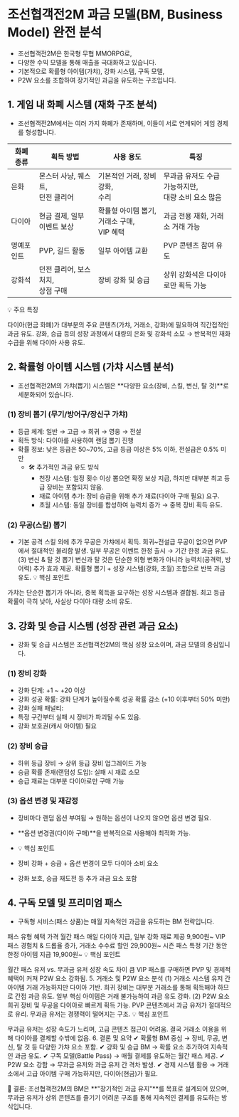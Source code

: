 # 조선협객전2M 과금 모델(BM, Business Model) 완전 분석
- 조선협객전2M은 한국형 무협 MMORPG로,
- 다양한 수익 모델을 통해 매출을 극대화하고 있습니다.
- 기본적으로 확률형 아이템(가챠), 강화 시스템, 구독 모델,
- P2W 요소를 조합하여 장기적인 과금을 유도하는 구조입니다.


## 1. 게임 내 화폐 시스템 (재화 구조 분석)
- 조선협객전2M에서는 여러 가지 화폐가 존재하며, 이들이 서로 연계되어 게임 경제를 형성합니다.

| 화폐 종류 | 획득 방법 | 사용 용도 | 특징 |
|------|---|---|---|
| 은화        | 몬스터 사냥, 퀘스트, <br> 던전 클리어   | 기본적인 거래, 장비 강화, <br>  수리            | 무과금 유저도 수급 가능하지만, <br>  대량 소비 요소 많음 | 
| 다이아      | 현금 결제, 일부 이벤트 보상             | 확률형 아이템 뽑기, 거래소 구매, <br>  VIP 혜택 | 과금 전용 재화, 거래소 거래 가능 | 
| 명예포인트   | PVP, 길드 활동                        | 일부 아이템 교환                               | PVP 콘텐츠 참여 유도 | 
| 강화석      | 던전 클리어, 보스 처치, <br>  상점 구매 | 장비 강화 및 승급                              | 상위 강화석은 다이아로만 획득 가능 | 


💡 주요 특징

다이아(현금 화폐)가 대부분의 주요 콘텐츠(가챠, 거래소, 강화)에 필요하여 직간접적인 과금 유도.
강화, 승급 등의 성장 과정에서 대량의 은화 및 강화석 소모 → 반복적인 재화 수급을 위해 다이아 사용 유도.

## 2. 확률형 아이템 시스템 (가챠 시스템 분석)
- 조선협객전2M의 가챠(뽑기) 시스템은 **다양한 요소(장비, 스킬, 변신, 탈 것)**로 세분화되어 있습니다.

### (1) 장비 뽑기 (무기/방어구/장신구 가챠)
- 등급 체계: 일반 → 고급 → 희귀 → 영웅 → 전설
- 획득 방식: 다이아를 사용하여 랜덤 뽑기 진행
- 확률 정보: 낮은 등급은 50~70%, 고급 등급 이상은 5% 이하, 전설급은 0.5% 미만
  - 🛠 추가적인 과금 유도 방식
    - 천장 시스템: 일정 횟수 이상 뽑으면 확정 보상 지급, 하지만 대부분 최고 등급 장비는 포함되지 않음.
    - 재료 아이템 추가: 장비 승급을 위해 추가 재료(다이아 구매 필요) 요구.
    - 초월 시스템: 동일 장비를 합성하여 능력치 증가 → 중복 장비 획득 유도.

### (2) 무공(스킬) 뽑기
- 기본 공격 스킬 외에 추가 무공은 가챠에서 획득.
희귀~전설급 무공이 없으면 PVP에서 절대적인 불리함 발생.
일부 무공은 이벤트 한정 출시 → 기간 한정 과금 유도.
(3) 변신 & 탈 것 뽑기
변신과 탈 것은 단순한 외형 변화가 아니라 능력치(공격력, 방어력) 추가 효과 제공.
확률형 뽑기 + 성장 시스템(강화, 초월) 조합으로 반복 과금 유도.
💡 핵심 포인트

가챠는 단순한 뽑기가 아니라, 중복 획득을 요구하는 성장 시스템과 결합됨.
최고 등급 확률이 극히 낮아, 사실상 다이아 대량 소비 유도.

## 3. 강화 및 승급 시스템 (성장 관련 과금 요소)
- 강화 및 승급 시스템은 조선협객전2M의 핵심 성장 요소이며, 과금 모델의 중심입니다.

### (1) 장비 강화
- 강화 단계: +1 ~ +20 이상
- 강화 성공 확률: 강화 단계가 높아질수록 성공 확률 감소 (+10 이후부터 50% 미만)
- 강화 실패 패널티:
- 특정 구간부터 실패 시 장비가 파괴될 수도 있음.
- 강화 보호권(캐시 아이템) 필요
### (2) 장비 승급
- 하위 등급 장비 → 상위 등급 장비 업그레이드 가능
- 승급 확률 존재(랜덤성 도입): 실패 시 재료 소모
- 승급 재료는 대부분 다이아로만 구매 가능
### (3) 옵션 변경 및 재감정
- 장비마다 랜덤 옵션 부여됨 → 원하는 옵션이 나오지 않으면 옵션 변경 필요.
- **옵션 변경권(다이아 구매)**을 반복적으로 사용해야 최적화 가능.

- 💡 핵심 포인트

- 장비 강화 + 승급 + 옵션 변경이 모두 다이아 소비 요소
- 강화 보호, 승급 재도전 등 추가 과금 요소 포함

## 4. 구독 모델 및 프리미엄 패스
- 구독형 서비스(패스 상품)는 매월 지속적인 과금을 유도하는 BM 전략입니다.

패스 유형	혜택	가격
월간 패스	매일 다이아 지급, 일부 강화 재료 제공	9,900원~
VIP 패스	경험치 & 드롭율 증가, 거래소 수수료 할인	29,900원~
시즌 패스	특정 기간 동안 한정 아이템 지급	19,900원~
💡 핵심 포인트

월간 패스 유저 vs. 무과금 유저 성장 속도 차이 큼
VIP 패스를 구매하면 PVP 및 경제적 혜택이 커져 P2W 요소 강화됨.
5. 거래소 및 P2W 요소 분석
(1) 거래소 시스템
유저 간 아이템 거래 가능하지만 다이아 기반.
희귀 장비는 대부분 거래소를 통해 획득해야 하므로 간접 과금 유도.
일부 핵심 아이템은 거래 불가능하여 과금 유도 강화.
(2) P2W 요소
희귀 장비 및 무공을 다이아로 빠르게 획득 가능.
PVP 콘텐츠에서 과금 유저가 절대적으로 유리.
무과금 유저는 경쟁력이 떨어지는 구조.
💡 핵심 포인트

무과금 유저는 성장 속도가 느리며, 고급 콘텐츠 접근이 어려움.
결국 거래소 이용을 위해 다이아를 결제할 수밖에 없음.
6. 결론 및 요약
✔ 확률형 BM 중심 → 장비, 무공, 변신, 탈 것 등 다양한 가챠 요소 포함.
✔ 강화 및 승급 BM → 확률 요소 추가하여 지속적인 과금 유도.
✔ 구독 모델(Battle Pass) → 매월 결제를 유도하는 월간 패스 제공.
✔ P2W 요소 강함 → 무과금 유저와 과금 유저 간 격차 발생.
✔ 경제 시스템 활용 → 거래소에서 고급 아이템 구매 가능하지만, 다이아(현금)가 필요.

🎯 결론:
조선협객전2M의 BM은 **"장기적인 과금 유지"**를 목표로 설계되어 있으며, 무과금 유저가 상위 콘텐츠를 즐기기 어려운 구조를 통해 지속적인 결제를 유도하는 방식입니다.

